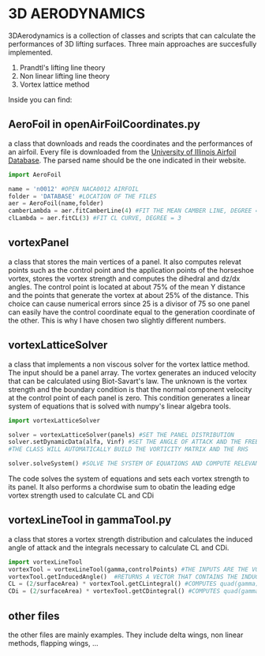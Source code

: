 # 3D AERODYNAMICS
3DAerodynamics is a collection of classes and scripts that can calculate the performances of 3D lifting surfaces. Three main approaches are succesfully implemented.

1) Prandtl's lifting line theory
2) Non linear lifting line theory
3) Vortex lattice method

Inside you can find:

## AeroFoil in openAirFoilCoordinates.py
a class that downloads and reads the coordinates and the performances of an airfoil. Every file is downloaded from the [University of Illinois Airfoil Database](http://airfoiltools.com/airfoil/). The parsed name should be the one indicated in their website.
```python
import AeroFoil

name = 'n0012' #OPEN NACA0012 AIRFOIL
folder = 'DATABASE' #LOCATION OF THE FILES
aer = AeroFoil(name,folder)
camberLambda = aer.fitCamberLine(4) #FIT THE MEAN CAMBER LINE, DEGREE = 4
clLambda = aer.fitCL(3) #FIT CL CURVE, DEGREE = 3
```
## vortexPanel
a class that stores the main vertices of a panel. It also computes relevat points such as the control point and the application points of the horseshoe vortex, stores the vortex strength and computes the dihedral and dz/dx angles. The control point is located at about 75% of the mean Y distance and the points that generate the vortex at about 25% of the distance. This choice can cause numerical errors since 25 is a divisor of 75 so one panel can easily have the control coordinate equal to the generation coordinate of the other. This is why I have chosen two slightly different numbers. 

## vortexLatticeSolver
a class that implements a non viscous solver for the vortex lattice method. The input should be a panel array. The vortex generates an induced velocity that can be calculated using Biot-Savart's law. The unknown is the vortex strength and the boundary condition is that the normal component velocity at the control point of each panel is zero. This condition generates a linear system of equations that is solved with numpy's linear algebra tools.
```python
import vortexLatticeSolver

solver = vortexLatticeSolver(panels) #SET THE PANEL DISTRIBUTION
solver.setDynamicData(alfa, Vinf) #SET THE ANGLE OF ATTACK AND THE FREESTREAM VELOCITY 
#THE CLASS WILL AUTOMATICALLY BUILD THE VORTICITY MATRIX AND THE RHS

solver.solveSystem() #SOLVE THE SYSTEM OF EQUATIONS AND COMPUTE RELEVANT TERMS
```
The code solves the system of equations and sets each vortex strength to its panel. It also performs a chordwise sum to obatin the leading edge vortex strength used to calculate CL and CDi

## vortexLineTool in gammaTool.py
a class that stores a vortex strength distribution and calculates the induced angle of attack and the integrals necessary to calculate CL and CDi.
```python
import vortexLineTool
vortexTool = vortexLineTool(gamma,controlPoints) #THE INPUTS ARE THE VORTEX STRENGTH AND THE CONTROL POINTS
vortexTool.getInducedAngle()  #RETURNS A VECTOR THAT CONTAINS THE INDUCED ANGLE OF ATTACK AT EACH CONTROL POINT
CL = (2/surfaceArea) * vortexTool.getCLintegral() #COMPUTES quad(gamma)
CDi = (2/surfaceArea) * vortexTool.getCDintegral() #COMPUTES quad(gamma*alfai)
```

## other files
the other files are mainly examples. They include delta wings, non linear methods, flapping wings, ...
